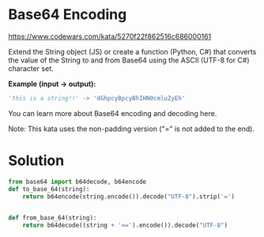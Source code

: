 # Base64 Encoding

https://www.codewars.com/kata/5270f22f862516c686000161

Extend the String object (JS) or create a function (Python, C#) that converts the value of the String to and from Base64
using the ASCII (UTF-8 for C#) character set.

**Example (input -> output):**

```python
'this is a string!!' -> 'dGhpcyBpcyBhIHN0cmluZyEh'
```

You can learn more about Base64 encoding and decoding here.

Note: This kata uses the non-padding version ("=" is not added to the end).

# Solution

```python
from base64 import b64decode, b64encode
def to_base_64(string):
    return b64encode(string.encode()).decode("UTF-8").strip('=')

    
def from_base_64(string):
    return b64decode((string + '==').encode()).decode("UTF-8")
```